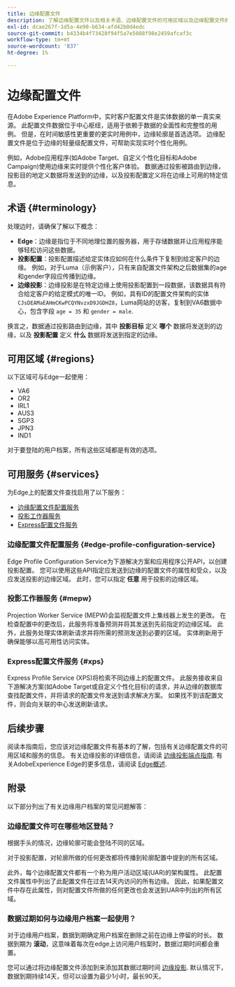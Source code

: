 ```yaml
---
title: 边缘配置文件
description: 了解边缘配置文件以及相关术语、边缘配置文件的可用区域以及边缘配置文件的可用服务。
exl-id: dcae267f-1d5a-4e90-b634-afd42b0d4edc
source-git-commit: b4334b4f73428f94f5a7e5088f98e2459afcaf3c
workflow-type: tm+mt
source-wordcount: '837'
ht-degree: 1%

---
```


# 边缘配置文件

在Adobe Experience Platform中，实时客户配置文件是实体数据的单一真实来源。 此配置文件数据位于中心枢纽，适用于依赖于数据的全面性和完整性的用例。 但是，在时间敏感性更重要的更实时用例中，边缘轮廓是首选选项。 边缘配置文件是位于边缘的轻量级配置文件，可帮助实现实时个性化用例。

例如，Adobe应用程序(如Adobe Target、自定义个性化目标和Adobe Campaign)使用边缘来实时提供个性化客户体验。 数据通过投影被路由到边缘，投影目的地定义数据将发送到的边缘，以及投影配置定义将在边缘上可用的特定信息。

## 术语 {#terminology}

处理边时，请确保了解以下概念：

- **Edge**：边缘是指位于不同地理位置的服务器，用于存储数据并让应用程序能够轻松访问这些数据。
- **投影配置**：投影配置描述给定实体应如何在什么条件下复制到给定客户的边缘。 例如，对于Luma（示例客户），只有来自配置文件架构之后数据集的age和gender字段应传播到边缘。
- **边缘投影**：边缘投影是在特定边缘上使用投影配置到一段数据，该数据具有符合给定客户的给定模式的唯一ID。 例如，具有ID的配置文件架构的实体 `CJsDEAMaEAHmCKwPCQYNvzxD9JGDHZ8`，Luma网站的访客，复制到VA6数据中心，包含字段 `age = 35` 和 `gender = male`.

换言之，数据通过投影路由到边缘，其中 **投影目标** 定义 **哪个** 数据将发送到的边缘，以及 **投影配置** 定义 **什么** 数据将发送到指定的边缘。

## 可用区域 {#regions}

以下区域可与Edge一起使用：

- VA6
- OR2
- IRL1
- AUS3
- SGP3
- JPN3
- IND1

对于要登陆的用户档案，所有这些区域都是有效的选项。

## 可用服务 {#services}

为Edge上的配置文件查找启用了以下服务：

- [边缘配置文件配置服务](#edge-profile-configuration-service)
- [投影工作器服务](#mepw)
- [Express配置文件服务](#xps)

### 边缘配置文件配置服务 {#edge-profile-configuration-service}

Edge Profile Configuration Service为下游解决方案和应用程序公开API，以创建投影配置。 您可以使用这些API指定应发送到边缘的配置文件的属性和受众，以及应发送投影的边缘区域。 此时，您可以指定 **任意** 用于投影的边缘区域。

### 投影工作器服务 {#mepw}

Projection Worker Service (MEPW)会监视配置文件上集线器上发生的更改。 在检查配置中的更改后，此服务将准备预测并将其发送到先前指定的边缘区域。 此外，此服务处理实体刷新请求并将所需的预测发送到必要的区域。 实体刷新用于确保能够以高可用性访问实体。

### Express配置文件服务 {#xps}

Express Profile Service (XPS)将检索不同边缘上的配置文件。 此服务接收来自下游解决方案(如Adobe Target或自定义个性化目标)的请求，并从边缘的数据库查找配置文件，并将请求的配置文件发送到请求解决方案。 如果找不到该配置文件，则会向关联的中心发送刷新请求。

## 后续步骤

阅读本指南后，您应该对边缘配置文件有基本的了解，包括有关边缘配置文件的可用区域和服务的信息。 有关边缘投影的详细信息，请阅读 [边缘投影端点指南](./api/edge-projections.md). 有关AdobeExperience Edge的更多信息，请阅读 [Edge概述](../edge/home.md).

## 附录

以下部分列出了有关边缘用户档案的常见问题解答：

### 边缘配置文件可在哪些地区登陆？

根据手头的情况，边缘轮廓可能会登陆不同的区域。

对于投影配置，对轮廓所做的任何更改都将传播到轮廓配置中提到的所有区域。

此外，每个边缘配置文件都有一个称为用户活动区域(UAR)的架构属性。 此配置文件属性中列出了此配置文件在过去14天内访问的所有边缘。 因此，如果配置文件中存在此属性，则对配置文件所做的任何更改也会发送到UAR中列出的所有区域。

### 数据过期如何与边缘用户档案一起使用？

对于边缘用户档案，数据到期确定用户档案在删除之前在边缘上停留的时长。 数据到期为 **滚动**，这意味着每次在edge上访问用户档案时，数据过期时间都会重置。

您可以通过将边缘配置文件添加到来添加其数据过期时间 [边缘投影](./api/edge-projections.md). 默认情况下，数据到期持续14天，但可以设置为最少1小时，最长90天。
